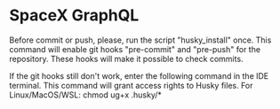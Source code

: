 # SpaceX GraphQL

Before commit or push, please, run the script "husky_install" once. This command will enable git hooks "pre-commit" and "pre-push" for the repository. These hooks will make it possible to check commits.

If the git hooks still don't work, enter the following command in the IDE terminal. This command will grant access rights to Husky files. For Linux/MacOS/WSL: chmod ug+x .husky/*
